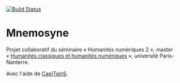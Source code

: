 [![Build Status](https://travis-ci.org/classnum/mnemosyne.svg?branch=master)](https://travis-ci.org/classnum/mnemosyne)

# Mnemosyne

Projet collaboratif du séminaire « Humanités numériques 2 », master « [Humanités classiques et humanités numériques](http://classnum.hypotheses.org) », université Paris-Nanterre.

Avec l'aide de [CapiTainS](http://capitains.org/).
